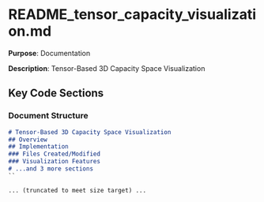 # README_tensor_capacity_visualization.md

**Purpose**: Documentation

**Description**: Tensor-Based 3D Capacity Space Visualization

## Key Code Sections

### Document Structure

```markdown
# Tensor-Based 3D Capacity Space Visualization
## Overview
## Implementation
### Files Created/Modified
### Visualization Features
# ...and 3 more sections
``

... (truncated to meet size target) ...
